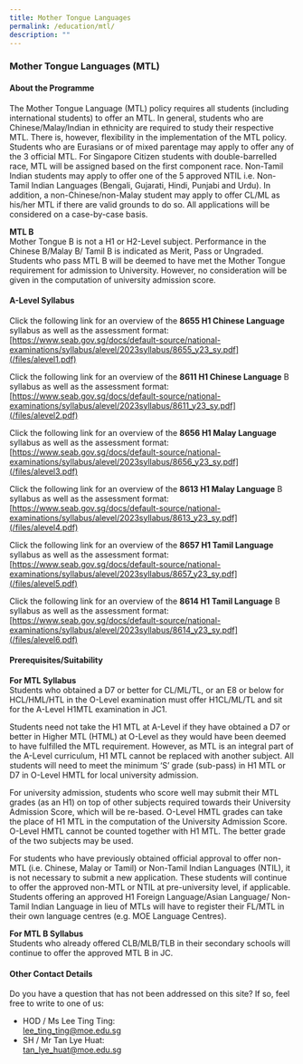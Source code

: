```yaml
---
title: Mother Tongue Languages
permalink: /education/mtl/
description: ""
---
```

### **Mother Tongue Languages (MTL)**
#### **About the Programme**
The Mother Tongue Language (MTL) policy requires all students (including international students) to offer an MTL. In general, students who are Chinese/Malay/Indian in ethnicity are required to study their respective MTL. There is, however, flexibility in the implementation of the MTL policy. Students who are Eurasians or of mixed parentage may apply to offer any of the 3 official MTL. For Singapore Citizen students with double-barrelled race, MTL will be assigned based on the first component race. Non-Tamil Indian students may apply to offer one of the 5 approved NTIL i.e. Non-Tamil Indian Languages (Bengali, Gujarati, Hindi, Punjabi and Urdu). In addition, a non-Chinese/non-Malay student may apply to offer CL/ML as his/her MTL if there are valid grounds to do so. All applications will be considered on a case-by-case basis.  

**MTL B**<br>
Mother Tongue B is not a H1 or H2-Level subject. Performance in the Chinese B/Malay B/ Tamil B is indicated as Merit, Pass or Ungraded. Students who pass MTL B will be deemed to have met the Mother Tongue requirement for admission to University. However, no consideration will be given in the computation of university admission score.

#### **A-Level Syllabus**
Click the following link for an overview of the **8655 H1 Chinese Language** syllabus as well as the assessment format:<br>
[https://www.seab.gov.sg/docs/default-source/national-examinations/syllabus/alevel/2023syllabus/8655_y23_sy.pdf](/files/alevel1.pdf)

Click the following link for an overview of the **8611 H1 Chinese Language** B syllabus as well as the assessment format:<br>
[https://www.seab.gov.sg/docs/default-source/national-examinations/syllabus/alevel/2023syllabus/8611_y23_sy.pdf](/files/alevel2.pdf)

Click the following link for an overview of the **8656 H1 Malay Language** syllabus as well as the assessment format:<br>
[https://www.seab.gov.sg/docs/default-source/national-examinations/syllabus/alevel/2023syllabus/8656_y23_sy.pdf](/files/alevel3.pdf)

Click the following link for an overview of the **8613 H1 Malay Language** B syllabus as well as the assessment format: <br>
[https://www.seab.gov.sg/docs/default-source/national-examinations/syllabus/alevel/2023syllabus/8613_y23_sy.pdf](/files/alevel4.pdf)

Click the following link for an overview of the **8657 H1 Tamil Language** syllabus as well as the assessment format: <br>
[https://www.seab.gov.sg/docs/default-source/national-examinations/syllabus/alevel/2023syllabus/8657_y23_sy.pdf](/files/alevel5.pdf)

Click the following link for an overview of the **8614 H1 Tamil Language** B syllabus as well as the assessment format: <br>
[https://www.seab.gov.sg/docs/default-source/national-examinations/syllabus/alevel/2023syllabus/8614_y23_sy.pdf](/files/alevel6.pdf)

#### **Prerequisites/Suitability**
**For MTL Syllabus**<br>
Students who obtained a D7 or better for CL/ML/TL, or an E8 or below for HCL/HML/HTL in the O-Level examination must offer H1CL/ML/TL and sit for the A-Level H1MTL examination in JC1.

Students need not take the H1 MTL at A-Level if they have obtained a D7 or better in Higher MTL (HTML) at O-Level as they would have been deemed to have fulfilled the MTL requirement. However, as MTL is an integral part of the A-Level curriculum, H1 MTL cannot be replaced with another subject. All students will need to meet the minimum ‘S’ grade (sub-pass) in H1 MTL or D7 in O-Level HMTL for local university admission.

For university admission, students who score well may submit their MTL grades (as an H1) on top of other subjects required towards their University Admission Score, which will be re-based. O-Level HMTL grades can take the place of H1 MTL in the computation of the University Admission Score. O-Level HMTL cannot be counted together with H1 MTL. The better grade of the two subjects may be used.

For students who have previously obtained official approval to offer non-MTL (i.e. Chinese, Malay or Tamil) or Non-Tamil Indian Languages (NTIL), it is not necessary to submit a new application. These students will continue to offer the approved non-MTL or NTIL at pre-university level, if applicable. Students offering an approved H1 Foreign Language/Asian Language/ Non-Tamil Indian Language in lieu of MTLs will have to register their FL/MTL in their own language centres (e.g. MOE Language Centres).

**For MTL B Syllabus**<br>
Students who already offered CLB/MLB/TLB in their secondary schools will continue to offer the approved MTL B in JC.

#### **Other Contact Details**
Do you have a question that has not been addressed on this site? If so, feel free to write to one of us:
*   HOD / Ms Lee Ting Ting:<br>[lee\_ting\_ting@moe.edu.sg](mailto:lee\_ting\_ting@moe.edu.sg)
*   SH / Mr Tan Lye Huat:<br>[tan_lye_huat@moe.edu.sg](mailto:[tan\_lye\_huat@moe.edu.sg](mailto:tan_lye_huat@moe.edu.sg))